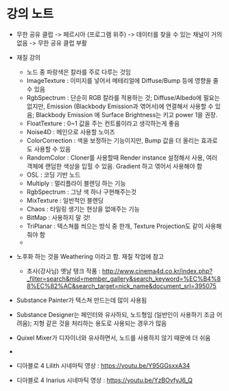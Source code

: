 # 강의 노트

- 무한 공유 클럽 -> 페르시아 (프로그램 위주) -> 데이터를 찾을 수 있는 채널이 거의 없음 -> 무한 공유 클럽 부활
- 재질 강의
	- 노드 중 파랑색은 칼라를 주로 다루는 것임
	- ImageTexture : 이미지를 넣어서 메테리얼에 Diffuse/Bump 등에 영향을 줄 수 있음
	- RgbSpectrum : 단순히 RGB 칼라를 적용하는 것; Diffuse/Albedo에 필요는 없지만, Emission (Blackbody Emission과 엮어서)에 연결해서 사용할 수 있음; Blackbody Emission 에 Surface Brightness는 키고 power 1을 권장.
	- FloatTexture : 0~1 값을 주는 컨트롤이라고 생각하는게 좋음
	- Noise4D : 메인으로 사용할 노이즈
	- ColorCorrection : 색을 보정하는 기능이지만, Bump 값을 더 올리는 효과로도 사용할 수 있음
	- RandomColor : Cloner를 사용할때 Render instance 설정해서 사용, 여러 객체에 랜덤한 색상을 입힐 수 있음. Gradient 하고 엮어서 사용해야 함
	- OSL : 코딩 기반 노드
	- Multiply : 멀리플라이 블렌딩 하는 기능
	- RgbSpectrum : 그냥 색 하나 구현해주는것
	- MixTexture : 일반적인 블렌딩
	- Chaos : 타일링 생기는 현상을 없애주는 기능
	- BitMap : 사용하지 말 것!
	- TriPlanar : 텍스쳐를 씌으는 방식 중 한개, Texture Projection도 같이 사용해줘야 함
	- 
- 노후화 하는 것을 Weathering 이라고 함. 재질 작업에 참고
	- 초사(강사님) 옛날 탱크 작품 : http://www.cinema4d.co.kr/index.php?_filter=search&mid=member_gallery&search_keyword=%EC%B4%88%EC%82%AC&search_target=nick_name&document_srl=395075
- Substance Painter가 텍스쳐 만드는데 많이 사용됨
- Substance Designer는 페인터와 유사하되, 노드형임 (일반인이 사용하기 조금 어려움); 지형 같은 것을 처리하는 용도로 사용되는 경우가 많음
- Quixel Mixer가 디자이너와 유사하면서, 노드를 사용하지 않기 때문에 더 쉬움
- 


- 디아블로 4 Lilith 시네마틱 영상 : https://youtu.be/Y95GGsxxA34
- 디아블로 4 Inarius 시네마틱 영상 : https://youtu.be/YzBOvfyJ6_Q
